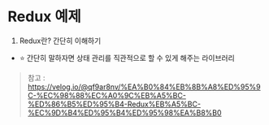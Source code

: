 # Redux 예제

1. Redux란? 간단히 이해하기
  - ⭐ 간단히 말하자면 상태 관리를 직관적으로 할 수 있게 해주는 라이브러리
> 참고 : https://velog.io/@qf9ar8nv/%EA%B0%84%EB%8B%A8%ED%95%9C-%EC%98%88%EC%A0%9C%EB%A5%BC-%ED%86%B5%ED%95%B4-Redux%EB%A5%BC-%EC%9D%B4%ED%95%B4%ED%95%98%EA%B8%B0
